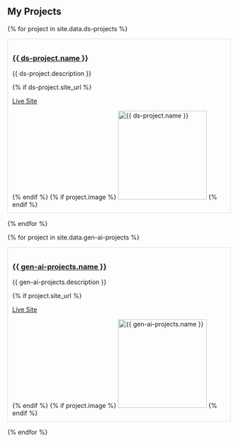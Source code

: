 ## My Projects

{% for project in site.data.ds-projects %}
<div class="project-item">
    <h3><a href="{{ ds-project.repository_url }}" target="_blank">{{ ds-project.name }}</a></h3>
    <p>{{ ds-project.description }}</p>
    {% if ds-project.site_url %}
        <p><a href="{{ ds-project.site_url }}" target="_blank">Live Site</a></p>
    {% endif %}
    {% if project.image %}
        <img src="{{ ds-project.image }}" alt="{{ ds-project.name }}" width="200">
    {% endif %}
</div>
{% endfor %}

{% for project in site.data.gen-ai-projects %}
<div class="project-item">
    <h3><a href="{{ gen-ai-projects.repository_url }}" target="_blank">{{ gen-ai-projects.name }}</a></h3>
    <p>{{ gen-ai-projects.description }}</p>
    {% if project.site_url %}
        <p><a href="{{ gen-ai-projects.site_url }}" target="_blank">Live Site</a></p>
    {% endif %}
    {% if project.image %}
        <img src="{{ gen-ai-projects.image }}" alt="{{ gen-ai-projects.name }}" width="200">
    {% endif %}
</div>
{% endfor %}

<style>
    .project-item {
        border: 1px solid #ddd;
        padding: 10px;
        margin-bottom: 15px;
    }
</style>

